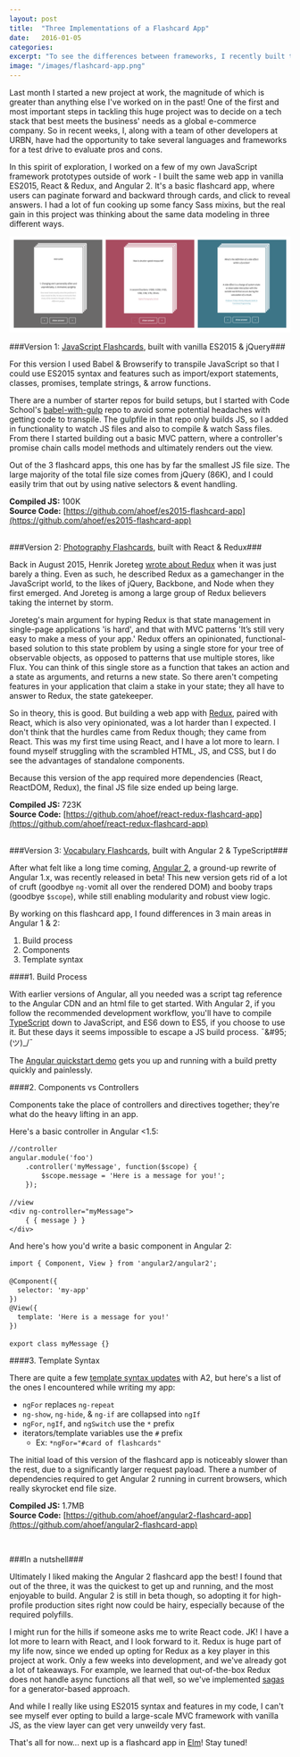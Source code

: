 ```yaml
---
layout: post
title:  "Three Implementations of a Flashcard App"
date:   2016-01-05
categories:
excerpt: "To see the differences between frameworks, I recently built the same web app in vanilla ES2015, React & Redux, and Angular 2. It's a basic flashcard app, where users can paginate forward and backward through cards, and click to reveal answers. I had a lot of fun cooking up some fancy Sass mixins, but the real gain in this project was thinking about the same data modeling in three different ways." 
image: "/images/flashcard-app.png"
---
```


Last month I started a new project at work, the magnitude of which is greater than anything else I've worked on in the past! One of the first and most important steps in tackling this huge project was to decide on a tech stack that best meets the business' needs as a global e-commerce company. So in recent weeks, I, along with a team of other developers at URBN, have had the opportunity to take several languages and frameworks for a test drive to evaluate pros and cons.

In this spirit of exploration, I worked on a few of my own JavaScript framework prototypes outside of work - I built the same web app in vanilla ES2015, React & Redux, and Angular 2. It's a basic flashcard app, where users can paginate forward and backward through cards, and click to reveal answers. I had a lot of fun cooking up some fancy Sass mixins, but the real gain in this project was thinking about the same data modeling in three different ways. 

<img src="/images/flashcard-app.png">

<br>

###Version 1: [JavaScript Flashcards](http://www.ahoef.co/js-flashcards), built with vanilla ES2015 & jQuery###

For this version I used Babel & Browserify to transpile JavaScript so that I could use ES2015 syntax and features such as import/export statements, classes, promises, template strings, & arrow functions.  

There are a number of starter repos for build setups, but I started with Code School's [babel-with-gulp](https://github.com/codeschool/babel-with-gulp) repo to avoid some potential headaches with getting code to transpile. The gulpfile in that repo only builds JS, so I added in functionality to watch JS files and also to compile & watch Sass files. From there I started building out a basic MVC pattern, where a controller's promise chain calls model methods and ultimately renders out the view. 

Out of the 3 flashcard apps, this one has by far the smallest JS file size. The large majority of the total file size comes from jQuery (86K), and I could easily trim that out by using native selectors & event handling. 

**Compiled JS:** 100K <br>
**Source Code:** [https://github.com/ahoef/es2015-flashcard-app](https://github.com/ahoef/es2015-flashcard-app)
<br>
<br>


###Version 2: [Photography Flashcards](http://ahoef.co/photo-flashcards), built with React & Redux###

Back in August 2015, Henrik Joreteg [wrote about Redux](https://blog.andyet.com/2015/08/06/what-the-flux-lets-redux/) when it was just barely a thing. Even as such, he described Redux as a gamechanger in the JavaScript world, to the likes of jQuery, Backbone, and Node when they first emerged. And Joreteg is among a large group of Redux believers taking the internet by storm.  

Joreteg's main argument for hyping Redux is that state management in single-page applications 'is hard', and that with MVC patterns 'It’s still very easy to make a mess of your app.' Redux offers an opinionated, functional-based solution to this state problem by using a single store for your tree of observable objects, as opposed to patterns that use multiple stores, like Flux. You can think of this single store as a function that takes an action and a state as arguments, and returns a new state. So there aren't competing features in your application that claim a stake in your state; they all have to answer to Redux, the state gatekeeper. 

So in theory, this is good. But building a web app with [Redux](https://github.com/rackt/redux), paired with React, which is also very opinionated, was a lot harder than I expected. I don't think that the hurdles came from Redux though; they came from React. This was my first time using React, and I have a lot more to learn. I found myself struggling with the scrambled HTML, JS, and CSS, but I do see the advantages of standalone components. 

Because this version of the app required more dependencies (React, ReactDOM, Redux), the final JS file size ended up being large.  

**Compiled JS:** 723K <br>
**Source Code:** [https://github.com/ahoef/react-redux-flashcard-app](https://github.com/ahoef/react-redux-flashcard-app)
<br>
<br>


###Version 3: [Vocabulary Flashcards](http://www.ahoef.co/vocab-flashcards), built with Angular 2 & TypeScript###

After what felt like a long time coming, [Angular 2](https://angular.io/), a ground-up rewrite of Angular 1.x, was recently released in beta! This new version gets rid of a lot of cruft (goodbye <code>ng-</code>vomit all over the rendered DOM) and booby traps (goodbye <code>$scope</code>), while still enabling modularity and robust view logic. 

By working on this flashcard app, I found differences in 3 main areas in Angular 1 & 2:
<ol>
	<li>Build process</li>
	<li>Components</li>
	<li>Template syntax</li>
</ol>

####1. Build Process

With earlier versions of Angular, all you needed was a script tag reference to the Angular CDN and an html file to get started. With Angular 2, if you follow the recommended development workflow, you'll have to compile [TypeScript](http://www.typescriptlang.org/) down to JavaScript, and ES6 down to ES5, if you choose to use it. But these days it seems impossible to escape a JS build process. ¯\&#95;(ツ)&#95;/¯

The [Angular quickstart demo](https://angular.io/docs/ts/latest/quickstart.html) gets you up and running with a build pretty quickly and painlessly.  

####2. Components vs Controllers

Components take the place of controllers and directives together; they're what do the heavy lifting in an app. 

Here's a basic controller in Angular <1.5:

	//controller
	angular.module('foo')
		.controller('myMessage', function($scope) {
			$scope.message = 'Here is a message for you!';
		});

	//view
	<div ng-controller="myMessage">
		{ { message } }
	</div>

And here's how you'd write a basic component in Angular 2:

	import { Component, View } from 'angular2/angular2';
	
	@Component({
	  selector: 'my-app'
	})
	@View({
	  template: 'Here is a message for you!'
	})
	
	export class myMessage {}


####3. Template Syntax

There are quite a few [template syntax updates](https://angular.io/docs/ts/latest/guide/template-syntax.html) with A2, but here's a list of the ones I encountered while writing my app:

* `ngFor` replaces `ng-repeat`
* `ng-show`, `ng-hide`, & `ng-if` are collapsed into `ngIf`
* `ngFor`, `ngIf`, and `ngSwitch` use the `*` prefix
* iterators/template variables use the `#` prefix
	* Ex: `*ngFor="#card of flashcards"`


The initial load of this version of the flashcard app is noticeably slower than the rest, due to a significantly larger request payload. There a number of dependencies required to get Angular 2 running in current browsers, which really skyrocket end file size.   

**Compiled JS:** 1.7MB<br>
**Source Code:** [https://github.com/ahoef/angular2-flashcard-app](https://github.com/ahoef/angular2-flashcard-app)

<br>	

###In a nutshell###

Ultimately I liked making the Angular 2 flashcard app the best! I found that out of the three, it was the quickest to get up and running, and the most enjoyable to build. Angular 2 is still in beta though, so adopting it for high-profile production sites right now could be hairy, especially because of the required polyfills. 

I might run for the hills if someone asks me to write React code. JK! I have a lot more to learn with React, and I look forward to it. Redux is huge part of my life now, since we ended up opting for Redux as a key player in this project at work. Only a few weeks into development, and we've already got a lot of takeaways. For example, we learned that out-of-the-box Redux does not handle async functions all that well, so we've implemented [sagas](https://github.com/yelouafi/redux-saga) for a generator-based approach. 

And while I really like using ES2015 syntax and features in my code, I can't see myself ever opting to build a large-scale MVC framework with vanilla JS, as the view layer can get very unweildy very fast. 

That's all for now... next up is a flashcard app in [Elm](http://elm-lang.org/)! Stay tuned! 




